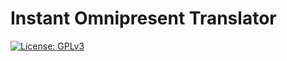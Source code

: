 # Instant Omnipresent Translator

[![License: GPLv3](https://img.shields.io/badge/License-GPLv3-blue.svg?style=flat-square)](https://www.gnu.org/licenses/gpl-3.0-standalone.html)
